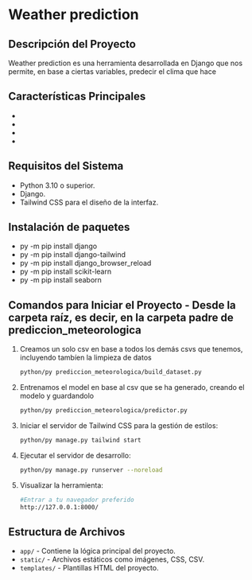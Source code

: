 # Weather prediction

## Descripción del Proyecto
Weather prediction es una herramienta desarrollada en Django que nos permite, en base a ciertas variables, predecir el clima que hace

## Características Principales
- 
- 
- 
- 

## Requisitos del Sistema
- Python 3.10 o superior.
- Django.
- Tailwind CSS para el diseño de la interfaz.

## Instalación de paquetes
- py -m pip install django
- py -m pip install django-tailwind
- py -m pip install django_browser_reload
- py -m pip install scikit-learn
- py -m pip install seaborn


## Comandos para Iniciar el Proyecto - Desde la carpeta raíz, es decir, en la carpeta padre de prediccion_meteorologica
1. Creamos un solo csv en base a todos los demás csvs que tenemos, incluyendo tambíen la limpieza de datos
   ```bash
   python/py prediccion_meteorologica/build_dataset.py
   ```
2. Entrenamos el model en base al csv que se ha generado, creando el modelo y guardandolo
   ```bash
   python/py prediccion_meteorologica/predictor.py
   ```
3. Iniciar el servidor de Tailwind CSS para la gestión de estilos:
   ```bash
   python/py manage.py tailwind start
   ```
4. Ejecutar el servidor de desarrollo:
   ```bash
   python/py manage.py runserver --noreload
   ```
5. Visualizar la herramienta:
   ```bash
   #Entrar a tu navegador preferido
   http://127.0.0.1:8000/
   ```


## Estructura de Archivos
- `app/` - Contiene la lógica principal del proyecto.
- `static/` - Archivos estáticos como imágenes, CSS, CSV.
- `templates/` - Plantillas HTML del proyecto.

